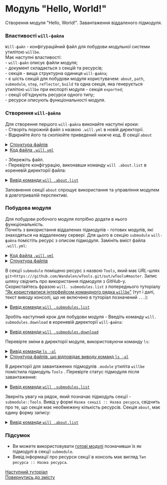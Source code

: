 # Модуль "Hello, World!"

Створення модуля "Hello, World!". Завантаження віддаленого підмодуля.

### <a name="will-file-futures"></a> Властивості `will-файла`
`Will-файл` - конфігураційний файл для побудови модульної системи утилітою `willbe`.  
Має наступні властивості:  
\- `will-файл` описує файли модуля;  
\- документ складається з секцій та ресурсів;  
\- секція - вища структурна одиниця `will-файлa`;  
\- є шість секцій для побудови модуля користувачем: `about`, `path`, `submodule`, `step`, `reflector`, `build` та одна секція, яка генерується утилітою `willbe` при експорті модуля - секція `exported`;  
\- секції об'єднують ресурси одного типу;  
\- ресурси описують функціональності модуля.  

### <a name="will-file-creation"></a> Створення `will-файла`  
Для створення першого `will-файла` виконайте наступні кроки:  
\- Cтворіть порожній файл з назвою `.will.yml` в новій директорії.  
\- Відкрийте його та скопіюйте приведений нижче код. В секції `about`   

<details>
  <summary><u>Структура файлів</u></summary>

```
first               # директорія, назва довільна
  └── .will.yml     # конфігураційний файл

```

</details>

<details>
  <summary><u>Код файла <code>.will.yml</code></u></summary>

```yaml
about :

    name : helloWorld
    description : "First module like 'Hello, World!' application"
    version : 0.0.1
    keywords :
        - willbe
```

</details>


\- Збережіть файл.  
\- Перевірте конфігурацію, виконавши команду `will .about.list` в кореневій директорії файлa:

<details>
  <summary><u>Вивід команди <code>will .about.list</code></u></summary>

  ```
[user@user ~]$ will .about.list
Command ".about.list"
  . Read : /path_to_file/.will.yml
. Read 1 will-files in 0.109s
About
 name : 'helloWorld'
 description : 'First module like 'Hello, World!' application'
 version : '0.0.1'
 enabled : 1
 keywords :
   'willbe'

```

</details>

Заповнення секції `about` спрощує використання та управління модулем в довготривалій перспективі.  

### <a name="first-modules"></a> Побудова модуля  
Для побудови робочого модуля потрібно додати в нього функціональність.  
Почніть з використання віддалених підмодулів - готових модулів, які знаходяться на віддаленому сервері. Для цього в секцію `submodule` `will-файла` помістіть ресурс з описом підмодуля. Замініть вміст файла `.will.yml`:  

<details>
  <summary><u>Код файла <code>.will.yml</code></u></summary>

```yaml
about :

    name : helloWorld
    description : "First module like 'Hello, World!' application"
    version : 0.0.1
    keywords :
        - willbe

submodule :

    Tools : git+https:///github.com/Wandalen/wTools.git/out/wTools#master

```

</details>

<details>
  <summary><u>Структура файлів</u></summary>

```
first              
  └── .will.yml     

```

</details>


В секції `submodule` поміщено ресурс з назвою `Tools`, який має _URL_-шлях `git+https:///github.com/Wandalen/wTools.git/out/wTools#master`. Запис шляху свідчить про використання підмодуля з _GitHub_-у.  
Скористайтесь фразою `will. submodules.list` з попереднього туторіалу ["Як користуватися інтерфейсом командного рядка `willbe`"](HowToUseCommandLineInterfaceOfWill.md#list-commands) (тут і далі, текст виводу консолі, що не включено в туторіал позначений `...`):  

<details>
  <summary><u>Вивід команди <code>will .submodules.list</code></u></summary>

```
[user@user ~]$ will .submodules.list
...
 ! Failed to read submodule::Tools, try to download it with .submodules.download or even clean it before downloading
...
  isDownloaded : false
  Exported builds : []

```

</details>


Зробіть наступний крок для побудови модуля - Введіть команду `will. submodules.download` в кореневій директорії `will-файла`:

<details>
  <summary><u>Вивід команди <code>will .submodules.download</code></u></summary>

```
[user@user ~]$ will .submodules.download
...
   . Read : /path_to_file/.module/Tools/out/wTools.out.will.yml
   + module::Tools was downloaded in 12.360s
 + 1/1 submodule(s) of module::helloWorld were downloaded in 12.365s

```

</details>


Перевірте зміни в директорії модуля, використовуючи команду `ls`:

<details>
  <summary><u>Вивід команди <code>ls -al</code></u></summary>

```
[user@user ~]$ ls -al
...
drwxr-xr-x 4 user user 4096 Мар 12 07:20 .module
-rw-r--r-- 1 user user  306 Мар  1 11:20 .will.yml

```

```
[user@user ~]$ ls -al module/
...
drwxr-xr-x 4 user user 4096 Мар 12 07:20 Tools

```

</details>

<details>
  <summary><u>Структура файлів, що відповідає виводу команд <code>ls -al</code></u></summary>
<p>Що відповідає структурі каталогів:</p>

```
first
  ├── .module
  │       └── Tools
  └── .will.yml

```

</details>


В директорії для завантажених підмодулів `.module` утиліта `willbe` помістила підмодуль `Tools` . Перевірте статус підмодуля після завантаження:  

<details>
  <summary><u>Вивід команди <code>will .submodules.list</code></u></summary>

```
[user@user ~]$ will .submodules.list
...
 . Read : /path_to_file/.module/Tools/out/wTools.out.will.yml
...
submodule::Tools
  path : git+https:///github.com/Wandalen/wTools.git/out/wTools#master
  isDownloaded : true
  Exported builds : [ 'proto.export' ]

```

</details>


Зверніть увагу на рядок, який позначає підмодуль секції - `submodule::Tools`. Вивід у формі `Назва секції :: Назва ресурса`, свідчить про те, що секція має необмежену кількість ресурсів. Секція `about`, має єдину форму запису:  

<details>
  <summary><u>Вивід команди <code>will .about.list</code></u></summary>

```
[user@user ~]$ will .about.list
...
About
  name : 'helloWorld'
  description : 'First module like 'Hello, World!' application'
  ...

```

</details>

### Підсумок
- Ви можете використовувати [готові модулі](#first-modules) позначивши їх як підмодулі в секції `submodule`.
- Вивід інформації про ресурси секції в консоль має вигляд `Тип ресурса :: Назва ресурса`.

[Наступний туторіал](SubmodulesCommands.md)   
[Повернутись до змісту](../README.md#tutorials)
